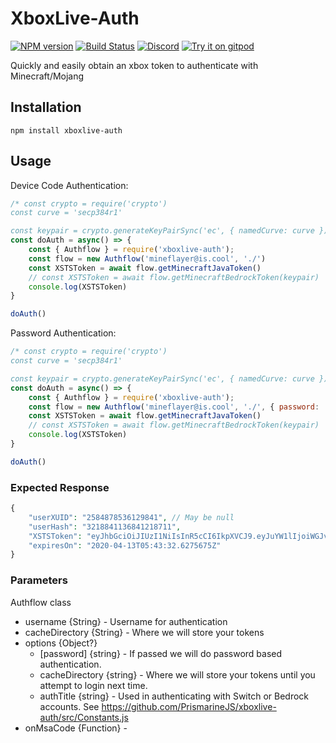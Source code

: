 # XboxLive-Auth
[![NPM version](https://img.shields.io/npm/v/prismarine-template.svg)](http://npmjs.com/package/prismarine-template)
[![Build Status](https://github.com/PrismarineJS/prismarine-template/workflows/CI/badge.svg)](https://github.com/PrismarineJS/prismarine-template/actions?query=workflow%3A%22CI%22)
[![Discord](https://img.shields.io/badge/chat-on%20discord-brightgreen.svg)](https://discord.gg/GsEFRM8)
[![Try it on gitpod](https://img.shields.io/badge/try-on%20gitpod-brightgreen.svg)](https://gitpod.io/#https://github.com/PrismarineJS/prismarine-template)

Quickly and easily obtain an xbox token to authenticate with Minecraft/Mojang

## Installation
```shell
npm install xboxlive-auth
```

## Usage

Device Code Authentication:
```js
/* const crypto = require('crypto')
const curve = 'secp384r1'

const keypair = crypto.generateKeyPairSync('ec', { namedCurve: curve }).toString('base64') */
const doAuth = async() => {
    const { Authflow } = require('xboxlive-auth');
    const flow = new Authflow('mineflayer@is.cool', './')
    const XSTSToken = await flow.getMinecraftJavaToken()
    // const XSTSToken = await flow.getMinecraftBedrockToken(keypair)
    console.log(XSTSToken)
}

doAuth()
```

Password Authentication:
```js
/* const crypto = require('crypto')
const curve = 'secp384r1'

const keypair = crypto.generateKeyPairSync('ec', { namedCurve: curve }).toString('base64') */
const doAuth = async() => {
    const { Authflow } = require('xboxlive-auth');
    const flow = new Authflow('mineflayer@is.cool', './', { password: 'thisIsAFakePassword123'})
    const XSTSToken = await flow.getMinecraftJavaToken()
    // const XSTSToken = await flow.getMinecraftBedrockToken(keypair)
    console.log(XSTSToken)
}

doAuth()
```

### Expected Response
```php
{
    "userXUID": "2584878536129841", // May be null
    "userHash": "3218841136841218711",
    "XSTSToken": "eyJhbGciOiJIUzI1NiIsInR5cCI6IkpXVCJ9.eyJuYW1lIjoiWGJveFJlcGxheS5uZXQifQ.c2UraxPmZ4STYozrjFEW8SBqU0WjnIV0h-jjnfsKtrA",
    "expiresOn": "2020-04-13T05:43:32.6275675Z"
}
```

### Parameters
Authflow class
- username {String} - Username for authentication
- cacheDirectory {String} - Where we will store your tokens
- options {Object?}
    - [password] {string} - If passed we will do password based authentication.
    - cacheDirectory {string} - Where we will store your tokens until you attempt to login next time.
    - authTitle {string} - Used in authenticating with Switch or Bedrock accounts. See https://github.com/PrismarineJS/xboxlive-auth/src/Constants.js
- onMsaCode {Function} - 